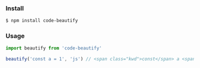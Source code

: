 ### Install

```sh
$ npm install code-beautify
```
### Usage

```js
import beautify from 'code-beautify'

beautify('const a = 1', 'js') // <span class="kwd">const</span> a <span class="opt">=</span> <span class="num">1</span>
```